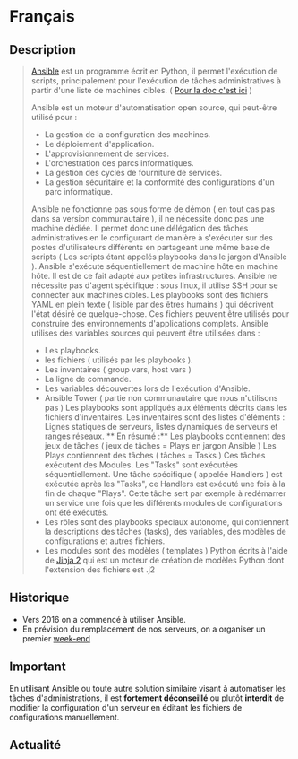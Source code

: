 <!-- TITLE: Ansible -->
<!-- SUBTITLE: Utilisation d'Ansible -->

# Français
## Description
><a href="https://docs.ansible.com/#project" target="_blank">Ansible</a> est un programme écrit en Python, il permet l'exécution de scripts, principalement pour l'exécution de tâches administratives à partir d'une liste de machines cibles. ( <a href="https://docs.ansible.com/ansible/latest/index.html" target="_blank">Pour la doc c'est ici</a> )
>
>Ansible est un moteur d'automatisation open source, qui peut-être utilisé pour : 
>
>	- La gestion de la configuration des machines.
>	- Le déploiement d'application.
>	- L'approvisionnement de services.
>	- L'orchestration des parcs informatiques.
>	- La gestion des cycles de fourniture de services.
>	- La gestion sécuritaire et la conformité des configurations d'un parc informatique.
>
>Ansible ne fonctionne pas sous forme de démon ( en tout cas pas dans sa version communautaire ), il ne nécessite donc pas une machine dédiée. Il permet donc une délégation des tâches administratives en le configurant de manière à s'exécuter sur des postes d'utilisateurs différents en partageant une même base de scripts ( Les scripts étant appelés playbooks dans le jargon d'Ansible ).
>Ansible s'exécute séquentiellement de machine hôte en machine hôte. Il est de ce fait adapté aux petites infrastructures.
>Ansible ne nécessite pas d'agent spécifique : sous linux, il utilise SSH pour se connecter aux machines cibles.
>Les playbooks sont des fichiers YAML en plein texte ( lisible par des êtres humains ) qui décrivent l'état désiré de quelque-chose. Ces fichiers peuvent être utilisés pour construire des environnements d'applications complets.
>Ansible utilises des variables sources qui peuvent être utilisées dans :
> - Les playbooks.
> - les fichiers ( utilisés par les playbooks ).
> - Les inventaires ( group vars, host vars )
> - La ligne de commande.
> - Les variables découvertes lors de l'exécution d'Ansible.
> - Ansible Tower ( partie non communautaire que nous n'utilisons pas )
> Les playbooks sont appliqués aux éléments décrits dans les fichiers d'inventaires.
> Les inventaires sont des listes d'éléments : Lignes statiques de serveurs, listes dynamiques de serveurs et ranges réseaux.
>** En résumé :**
> Les playbooks contiennent des jeux de tâches ( jeux de tâches = Plays en jargon Ansible )
> Les Plays contiennent des tâches ( tâches = Tasks )
> Ces tâches exécutent des Modules. 
> Les "Tasks" sont exécutées séquentiellement.
> Une tâche spécifique ( appelée Handlers ) est exécutée après les "Tasks", ce Handlers est exécuté une fois à la fin de chaque "Plays". Cette tâche sert par exemple à redémarrer un service une fois que les différents modules de configurations ont été exécutés.    
> - Les rôles sont des playbooks spéciaux autonome, qui contiennent la descriptions des tâches (tasks), des variables, des modèles de configurations et autres fichiers. 
> - Les modules sont des modèles ( templates ) Python écrits à l'aide de <a href="http://jinja.pocoo.org/" target="_blank">Jinja 2</a> qui est un moteur de création de modèles Python dont l'extension des fichiers est .j2 
		
## Historique

  * Vers 2016 on a commencé à utiliser Ansible.
  * En prévision du remplacement de nos serveurs, on a organiser un premier [week-end](/pvs/2018/08-25-weekend-ansible)

## Important

  En utilisant Ansible ou toute autre solution similaire visant à automatiser les tâches d'administrations, il est **fortement déconseillé** ou plutôt **interdit** de modifier la configuration d'un serveur en éditant les fichiers de configurations manuellement.

## Actualité



